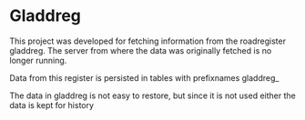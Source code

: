 Gladdreg
============

This project was developed for fetching information from the roadregister gladdreg.
The server from where the data was originally fetched is no longer running.

Data from this register is persisted in tables with prefixnames gladdreg_

The data in gladdreg is not easy to restore, but since it is not used either the data is kept for history
